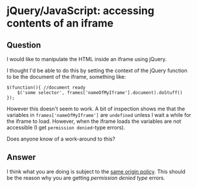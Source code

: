 
# jQuery/JavaScript: accessing contents of an iframe

## Question
        
I would like to manipulate the HTML inside an iframe using jQuery.

I thought I'd be able to do this by setting the context of the jQuery function to be the document of the iframe, something like:

    $(function(){ //document ready
        $('some selector', frames['nameOfMyIframe'].document).doStuff()
    });
    

However this doesn't seem to work. A bit of inspection shows me that the variables in `frames['nameOfMyIframe']` are `undefined` unless I wait a while for the iframe to load. However, when the iframe loads the variables are not accessible (I get `permission denied`-type errors).

Does anyone know of a work-around to this?

## Answer
        
I think what you are doing is subject to the [same origin policy](http://en.wikipedia.org/wiki/Same_origin_policy). This should be the reason why you are getting _permission denied type_ errors.
